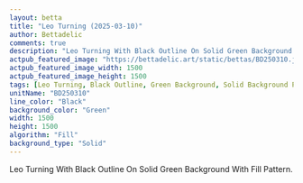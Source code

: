 ```yaml
---
layout: betta
title: "Leo Turning (2025-03-10)"
author: Bettadelic
comments: true
description: "Leo Turning With Black Outline On Solid Green Background With Fill Pattern."
actpub_featured_image: "https://bettadelic.art/static/bettas/BD250310.jpg"
actpub_featured_image_width: 1500
actpub_featured_image_height: 1500
tags: [Leo Turning, Black Outline, Green Background, Solid Background Pattern, Fill Pattern, March 2025]
unitName: "BD250310"
line_color: "Black"
background_color: "Green"
width: 1500
height: 1500
algorithm: "Fill"
background_type: "Solid"
---
```


Leo Turning With Black Outline On Solid Green Background With Fill Pattern.
